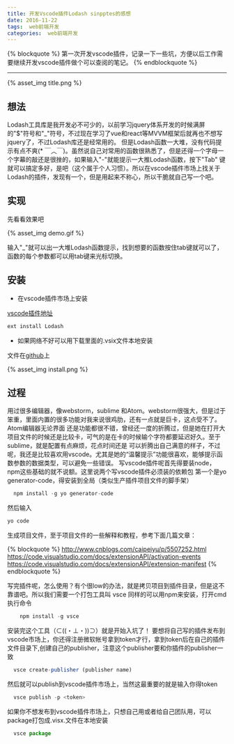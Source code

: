 ```yaml
---
title: 开发Vscode插件Lodash sinpptes的感想
date: 2016-11-22
tags:  web前端开发
categories:  web前端开发
---
```


{% blockquote %}
第一次开发vscode插件，记录一下一些坑，方便以后工作需要继续开发vscode插件做个可以查阅的笔记。
{% endblockquote %}
<!--more-->

------------------------------------------------------------------------------------------

{% asset_img title.png %}

## 想法

Lodash工具库是我开发必不可少的，以前学习jquery体系开发的时候满屏的"$"符号和"_"符号，不过现在学习了vue和react等MVVM框架后就再也不想写jquery了，不过Lodash库还是经常用的。
但是Lodash函数一大堆，没有代码提示有点不爽(* ￣︿￣)。虽然说自己对常用的函数很熟悉了，但是还得一个字母一个字幕的敲还是很挫的，如果输入"-"就能提示一大推Lodash函数，按下"Tab"
键就可以搞定多好，是吧（这个属于个人习惯）。所以在vscode插件市场上找关于Lodash的插件，发现有一个，但是用起来不称心，所以干脆就自己写一个吧。

## 实现

先看看效果吧

{% asset_img demo.gif %}

输入"_"就可以出一大堆Lodash函数提示，找到想要的函数按住tab键就可以了，函数的每个参数都可以用tab键来光标切换。

## 安装

- 在vscode插件市场上安装

 [vscode插件地址](https://marketplace.visualstudio.com/items?itemName=oysun.Lodash)

```javascript
ext install Lodash
```

- 如果网络不好可以用下载里面的.vsix文件本地安装

文件在[github](https://github.com/OYsun/Vscode-Lodash-Snippents)上

{% asset_img install.png %}

## 过程

  用过很多编辑器，像webstorm，sublime 和Atom。webstorm很强大，但是过于笨重，里面内置的很多功能对我来说很鸡肋，还有一点就是巨卡，这点受不了。Atom编辑器无论界面
还是功能都很不错，曾经还一度的折腾过，但是她在打开大项目文件的时候还是比较卡，可气的是在卡的时候输个字符都要延迟好久。至于sublime，就是配置有点麻烦，花点时间还是
可以折腾出自己满意的样子，不过呢，我还是比较喜欢用vscode。尤其是她的“温馨提示”功能很喜欢，能够提示函数参数的数据类型，可以避免一些错误。
  写vscode插件呢首先得要装node，npm这些基础的就不说额。这里说两个写vscode插件必须装的依赖包
  第一个是yo generator-code，得安装到全局（类似生产插件项目文件的脚手架）

  ```javascript
    npm install -g yo generator-code
  ```
  然后输入

  ```javascript
  yo code
  ```
  生成项目文件，至于项目文件的一些解释和教程，参考下面几篇文章：

  {% blockquote %}
  http://www.cnblogs.com/caipeiyu/p/5507252.html
  https://code.visualstudio.com/docs/extensionAPI/activation-events
  https://code.visualstudio.com/docs/extensionAPI/extension-manifest
  {% endblockquote %}

  写完插件呢，怎么使用？有个很low的办法，就是拷贝项目到插件目录，但是这不靠谱吧。所以我们需要一个打包工具叫 vsce 同样的可以用npm来安装，打开cmd执行命令

  ```javascript
      npm install -g vsce
  ```
  安装完这个工具（⊂((・⊥・))⊃）就是开始入坑了！
  要想将自己写的插件发布到vscode市场上，你还得注册微软帐号拿到token才行，拿到token后在自己的插件文件目录下,创建自己的publisher，注意这个publisher要和你插件的publisher一致

  ```javascript
    vsce create-publisher (publisher name)
  ```

  然后就可以publish到vscode插件市场上，当然这最重要的就是输入你得token

  ```javascript
    vsce publish -p <token>
  ```

  如果你不想发布到vscode插件市场上，只想自己用或者给自己团队用，可以package打包成.visx.文件在本地安装

  ```javascript
    vsce package
  ```